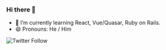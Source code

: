 ### Hi there 👋

- 🌱 I’m currently learning React, Vue/Quasar, Ruby on Rails.
- 😄 Pronouns: He / Him


![Twitter Follow](https://img.shields.io/twitter/follow/marlonvsantos?label=Siga-me&logoColor=yellow)

<!--
**marlonveiga-santos/marlonveiga-santos** is a ✨ _special_ ✨ repository because its `README.md` (this file) appears on your GitHub profile.

Here are some ideas to get you started:

- 🔭 I’m currently working on ...
- 🌱 I’m currently learning ...
- 👯 I’m looking to collaborate on ...
- 🤔 I’m looking for help with ...
- 💬 Ask me about ...
- 📫 How to reach me: ...
- 😄 Pronouns: ...
- ⚡ Fun fact: ...
-->
